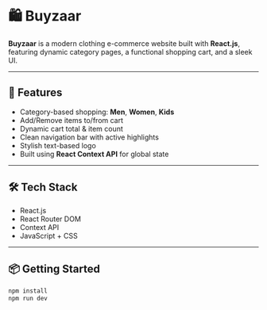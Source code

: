 # 🛍️ Buyzaar

**Buyzaar** is a modern clothing e-commerce website built with **React.js**, featuring dynamic category pages, a functional shopping cart, and a sleek UI.

---

## 🚀 Features

- Category-based shopping: **Men**, **Women**, **Kids**
- Add/Remove items to/from cart
- Dynamic cart total & item count
- Clean navigation bar with active highlights
- Stylish text-based logo
- Built using **React Context API** for global state

---

## 🛠️ Tech Stack

- React.js
- React Router DOM
- Context API
- JavaScript + CSS

---

## 📦 Getting Started

```bash
npm install
npm run dev